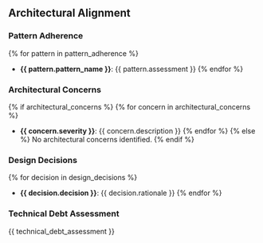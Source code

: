 ## Architectural Alignment

### Pattern Adherence
{% for pattern in pattern_adherence %}
- **{{ pattern.pattern_name }}**: {{ pattern.assessment }}
{% endfor %}

### Architectural Concerns
{% if architectural_concerns %}
{% for concern in architectural_concerns %}
- **{{ concern.severity }}**: {{ concern.description }}
{% endfor %}
{% else %}
No architectural concerns identified.
{% endif %}

### Design Decisions
{% for decision in design_decisions %}
- **{{ decision.decision }}**: {{ decision.rationale }}
{% endfor %}

### Technical Debt Assessment

{{ technical_debt_assessment }}